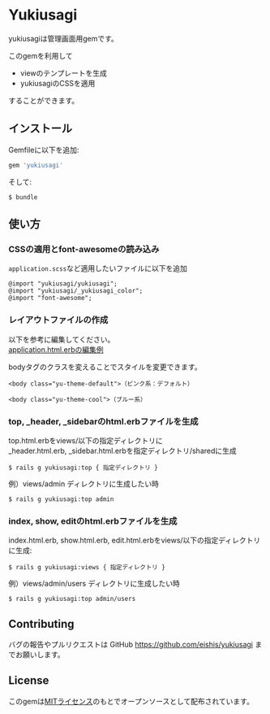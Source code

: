 # Yukiusagi
yukiusagiは管理画面用gemです。  
  
このgemを利用して
- viewのテンプレートを生成
- yukiusagiのCSSを適用  

することができます。

## インストール

Gemfileに以下を追加:

```ruby
gem 'yukiusagi'
```
そして:

    $ bundle
## 使い方
### CSSの適用とfont-awesomeの読み込み
`application.scss`など適用したいファイルに以下を追加
```
@import "yukiusagi/yukiusagi";
@import "yukiusagi/_yukiusagi_color";
@import "font-awesome";
 ```
### レイアウトファイルの作成
以下を参考に編集してください。  
[application.html.erbの編集例](https://github.com/eishis/yukiusagi/wiki/application.html.erb%E3%81%AE%E7%B7%A8%E9%9B%86%E4%BE%8B)
  
  bodyタグのクラスを変えることでスタイルを変更できます。

    <body class="yu-theme-default">（ピンク系：デフォルト）

    <body class="yu-theme-cool">（ブルー系）

### top, _header, _sidebarのhtml.erbファイルを生成
top.html.erbをviews/以下の指定ディレクトリに  
 _header.html.erb, _sidebar.html.erbを指定ディレクトリ/sharedに生成

    $ rails g yukiusagi:top { 指定ディレクトリ }

例）views/admin ディレクトリに生成したい時

    $ rails g yukiusagi:top admin

### index, show, editのhtml.erbファイルを生成
index.html.erb, show.html.erb, edit.html.erbをviews/以下の指定ディレクトリに生成:

    $ rails g yukiusagi:views { 指定ディレクトリ }

例）views/admin/users ディレクトリに生成したい時

    $ rails g yukiusagi:top admin/users

## Contributing
バグの報告やプルリクエストは GitHub https://github.com/eishis/yukiusagi までお願いします。

## License

このgemは[MITライセンス](https://opensource.org/licenses/MIT)のもとでオープンソースとして配布されています。
